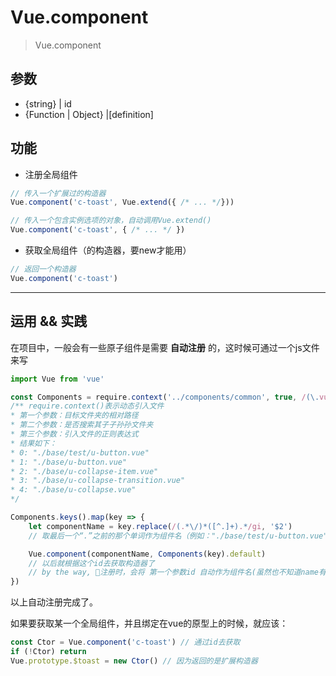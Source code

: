 # Vue.component
> Vue.component

## 参数
 * {string} | id
 * {Function | Object} |[definition]

## 功能
 * 注册全局组件
 ```js
 // 传入一个扩展过的构造器
 Vue.component('c-toast', Vue.extend({ /* ... */}))

 // 传入一个包含实例选项的对象，自动调用Vue.extend()
 Vue.component('c-toast', { /* ... */ })
 ```
 * 获取全局组件（的构造器，要new才能用）
 ```js
 // 返回一个构造器
 Vue.component('c-toast')
 ```

 ------
## 运用 && 实践
在项目中，一般会有一些原子组件是需要 **自动注册** 的，这时候可通过一个js文件来写
```js
import Vue from 'vue'

const Components = require.context('../components/common', true, /(\.vue)$/)
/** require.context()表示动态引入文件
* 第一个参数：目标文件夹的相对路径
* 第二个参数：是否搜索其子子孙孙文件夹
* 第三个参数：引入文件的正则表达式
* 结果如下：
* 0: "./base/test/u-button.vue"
* 1: "./base/u-button.vue"
* 2: "./base/u-collapse-item.vue"
* 3: "./base/u-collapse-transition.vue"
* 4: "./base/u-collapse.vue"
*/ 

Components.keys().map(key => {
    let componentName = key.replace(/(.*\/)*([^.]+).*/gi, '$2')
    // 取最后一个“.”之前的那个单词作为组件名（例如："./base/test/u-button.vue"只取"u-button"）

    Vue.component(componentName, Components(key).default)
    // 以后就根据这个id去获取构造器了
    // by the way, 注册时，会将 第一个参数id 自动作为组件名(虽然也不知道name有啥用)
})
```
以上自动注册完成了。

如果要获取某一个全局组件，并且绑定在vue的原型上的时候，就应该：
```js
const Ctor = Vue.component('c-toast') // 通过id去获取
if (!Ctor) return
Vue.prototype.$toast = new Ctor() // 因为返回的是扩展构造器
```
